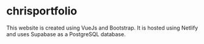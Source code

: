 # chrisportfolio

This website is created using VueJs and Bootstrap. It is hosted using Netlify and uses Supabase as a PostgreSQL database.
